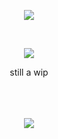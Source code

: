 <p align="center"> <img src="https://github.com/kokorikkaku/kakokyudance/assets/161214008/fcd57466-f983-43d0-9535-2c8e741044c2"/> </p>
<br>

<p align="center"> <img src="https://github.com/kokorikkaku/kakokyudance/assets/161214008/ce912ba5-2e01-4e61-ae09-5fe617ca1667"/> </p>
<p align="center"> still a wip </p><br>
　

<p align="center"> <img src="https://github.com/kokorikkaku/kakokyudance/assets/161214008/fcd57466-f983-43d0-9535-2c8e741044c2"/> </p>
